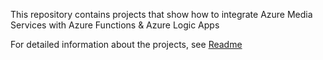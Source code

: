 This repository contains projects that show how to integrate Azure Media Services with Azure Functions & Azure Logic Apps

For detailed information about the projects, see [Readme](/advanced-vod-workflow/README.md)  
